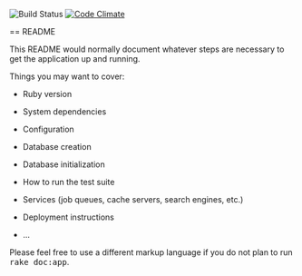 ![Build Status](https://codeship.com/projects/5621fb20-e26d-0133-a2de-0229a9d1976f/status?branch=master)
[![Code Climate](https://codeclimate.com/github/concreteface/tourism3.0/badges/gpa.svg)](https://codeclimate.com/github/concreteface/tourism3.0)


== README

This README would normally document whatever steps are necessary to get the
application up and running.

Things you may want to cover:

* Ruby version

* System dependencies

* Configuration

* Database creation

* Database initialization

* How to run the test suite

* Services (job queues, cache servers, search engines, etc.)

* Deployment instructions

* ...


Please feel free to use a different markup language if you do not plan to run
<tt>rake doc:app</tt>.
